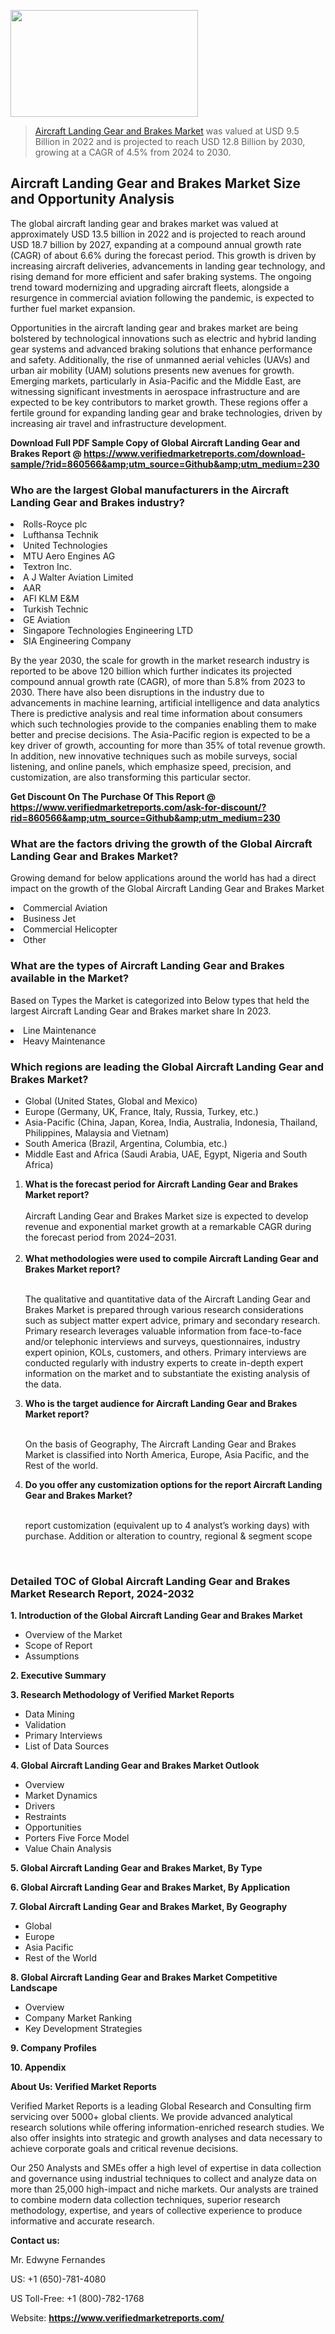 <img src="https://ffe5etoiles.com/wp-content/uploads/2024/12/MST1-300x171.png" alt="" width="300" height="171" class="alignnone size-medium wp-image-20088" /><blockquote><p><p><a href="https://www.verifiedmarketreports.com/download-sample/?rid=860566&utm_source=Github&utm_medium=230" target="_blank">Aircraft Landing Gear and Brakes Market</a> was valued at USD 9.5 Billion in 2022 and is projected to reach USD 12.8 Billion by 2030, growing at a CAGR of 4.5% from 2024 to 2030.</p></blockquote><p><h2>Aircraft Landing Gear and Brakes Market Size and Opportunity Analysis</h2> <p>The global aircraft landing gear and brakes market was valued at approximately USD 13.5 billion in 2022 and is projected to reach around USD 18.7 billion by 2027, expanding at a compound annual growth rate (CAGR) of about 6.6% during the forecast period. This growth is driven by increasing aircraft deliveries, advancements in landing gear technology, and rising demand for more efficient and safer braking systems. The ongoing trend toward modernizing and upgrading aircraft fleets, alongside a resurgence in commercial aviation following the pandemic, is expected to further fuel market expansion.</p> <p>Opportunities in the aircraft landing gear and brakes market are being bolstered by technological innovations such as electric and hybrid landing gear systems and advanced braking solutions that enhance performance and safety. Additionally, the rise of unmanned aerial vehicles (UAVs) and urban air mobility (UAM) solutions presents new avenues for growth. Emerging markets, particularly in Asia-Pacific and the Middle East, are witnessing significant investments in aerospace infrastructure and are expected to be key contributors to market growth. These regions offer a fertile ground for expanding landing gear and brake technologies, driven by increasing air travel and infrastructure development.</p> </p><p class=""><strong>Download Full PDF Sample Copy of Global Aircraft Landing Gear and Brakes Report @ <a href="https://www.verifiedmarketreports.com/download-sample/?rid=860566&amp;utm_source=Github&amp;utm_medium=230" target="_blank">https://www.verifiedmarketreports.com/download-sample/?rid=860566&amp;utm_source=Github&amp;utm_medium=230</a></strong></p><h3 id="" class="">Who are the largest Global manufacturers in the Aircraft Landing Gear and Brakes industry?</h3><p><li>Rolls-Royce plc</li><li> Lufthansa Technik</li><li> United Technologies</li><li> MTU Aero Engines AG</li><li> Textron Inc.</li><li> A J Walter Aviation Limited</li><li> AAR</li><li> AFI KLM E&M</li><li> Turkish Technic</li><li> GE Aviation</li><li> Singapore Technologies Engineering LTD</li><li> SIA Engineering Company</li></p><div class=""><div class="" dir="" data-message-author-role="" data-message-id="" data-message-model-slug=""><div class=""><div class=""><div class=""><div class="" dir="" data-message-author-role="" data-message-id="" data-message-model-slug=""><div class=""><div class=""><p>By the year 2030, the scale for growth in the market research industry is reported to be above 120 billion which further indicates its projected compound annual growth rate (CAGR), of more than 5.8% from 2023 to 2030. There have also been disruptions in the industry due to advancements in machine learning, artificial intelligence and data analytics There is predictive analysis and real time information about consumers which such technologies provide to the companies enabling them to make better and precise decisions. The Asia-Pacific region is expected to be a key driver of growth, accounting for more than 35% of total revenue growth. In addition, new innovative techniques such as mobile surveys, social listening, and online panels, which emphasize speed, precision, and customization, are also transforming this particular sector.</p><p><strong>Get Discount On The Purchase Of This Report @&nbsp; <a href="https://www.verifiedmarketreports.com/ask-for-discount/?rid=860566&amp;utm_source=Github&amp;utm_medium=230" target="_blank">https://www.verifiedmarketreports.com/ask-for-discount/?rid=860566&amp;utm_source=Github&amp;utm_medium=230</a></strong></p></div></div></div></div></div></div></div></div><h3 id="" class="">What are the factors driving the growth of the Global Aircraft Landing Gear and Brakes Market?</h3><p id="" class="">Growing demand for below applications around the world has had a direct impact on the growth of the Global Aircraft Landing Gear and Brakes Market</p><p id="" class=""><li>Commercial Aviation</li><li> Business Jet</li><li> Commercial Helicopter</li><li> Other</li></p><h3 id="" class="">What are the types of Aircraft Landing Gear and Brakes available in the Market?</h3><p id="" class="">Based on Types the Market is categorized into Below types that held the largest Aircraft Landing Gear and Brakes market share In 2023.</p><p id="" class=""><li>Line Maintenance</li><li> Heavy Maintenance</li></p><h3 id="" class="">Which regions are leading the Global Aircraft Landing Gear and Brakes Market?</h3><ul><li>Global (United States, Global and Mexico)</li><li>Europe (Germany, UK, France, Italy, Russia, Turkey, etc.)</li><li>Asia-Pacific (China, Japan, Korea, India, Australia, Indonesia, Thailand, Philippines, Malaysia and Vietnam)</li><li>South America (Brazil, Argentina, Columbia, etc.)</li><li>Middle East and Africa (Saudi Arabia, UAE, Egypt, Nigeria and South Africa)</li></ul><p><ol><li><strong>What is the forecast period for Aircraft Landing Gear and Brakes Market report?<br /></strong><br /><span data-sheets-root="1" data-sheets-value="{&quot;1&quot;:2,&quot;2&quot;:&quot;XXXX size is expected to develop revenue and exponential market growth at a remarkable CAGR during the forecast period from 2024&ndash;2030.&quot;}" data-sheets-userformat="{&quot;2&quot;:12674,&quot;4&quot;:{&quot;1&quot;:2,&quot;2&quot;:16776960},&quot;10&quot;:2,&quot;11&quot;:0,&quot;15&quot;:&quot;Arial&quot;,&quot;16&quot;:12}">Aircraft Landing Gear and Brakes Market size is expected to develop revenue and exponential market growth at a remarkable CAGR during the forecast period from 2024&ndash;2031.</span><br /><br /></li><li><strong>What methodologies were used to compile Aircraft Landing Gear and Brakes Market report?<br /><br /></strong><p>The qualitative and quantitative data of the&nbsp;Aircraft Landing Gear and Brakes Market is prepared through various research considerations such as subject matter expert advice, primary and secondary research. Primary research leverages valuable information from face-to-face and/or telephonic interviews and surveys, questionnaires, industry expert opinion, KOLs, customers, and others. Primary interviews are conducted regularly with industry experts to create in-depth expert information on the market and to substantiate the existing analysis of the data.&nbsp;</p></li><li><strong>Who is the target audience for Aircraft Landing Gear and Brakes Market report?<br /><br /></strong><p>On the basis of Geography, The&nbsp;Aircraft Landing Gear and Brakes Market is classified into North America, Europe, Asia Pacific, and the Rest of the world.</p></li><li><strong>Do you offer any customization options for the report Aircraft Landing Gear and Brakes Market?<br /><br /></strong><p>report customization (equivalent up to 4 analyst&rsquo;s working days) with purchase. Addition or alteration to country, regional &amp; segment scope</p><p>&nbsp;</p></li></ol></p><h3 id="" class="">Detailed TOC of Global Aircraft Landing Gear and Brakes Market Research Report, 2024-2032</h3><p id="" class=""><strong>1. Introduction of the Global Aircraft Landing Gear and Brakes Market</strong></p><ul><li>Overview of the Market</li><li>Scope of Report</li><li>Assumptions</li></ul><p id="" class=""><strong>2. Executive Summary</strong></p><p id="" class=""><strong>3. Research Methodology of&nbsp;Verified Market Reports</strong></p><ul><li>Data Mining</li><li>Validation</li><li>Primary Interviews</li><li>List of Data Sources</li></ul><p id="" class=""><strong>4. Global Aircraft Landing Gear and Brakes Market Outlook</strong></p><ul><li>Overview</li><li>Market Dynamics</li><li>Drivers</li><li>Restraints</li><li>Opportunities</li><li>Porters Five Force Model</li><li>Value Chain Analysis</li></ul><p id="" class=""><strong>5. Global Aircraft Landing Gear and Brakes Market, By&nbsp;Type</strong></p><p id="" class=""><strong>6. Global Aircraft Landing Gear and Brakes Market, By Application</strong></p><p id="" class=""><strong>7. Global Aircraft Landing Gear and Brakes Market, By Geography</strong></p><ul><li>Global</li><li>Europe</li><li>Asia Pacific</li><li>Rest of the World</li></ul><p id="" class=""><strong>8. Global Aircraft Landing Gear and Brakes Market Competitive Landscape</strong></p><ul><li>Overview</li><li>Company Market Ranking</li><li>Key Development Strategies</li></ul><p id="" class=""><strong>9. Company Profiles</strong></p><p id="" class=""><strong>10. Appendix</strong></p><p id="" class=""><strong>About Us: Verified Market Reports</strong></p><p id="" class="">Verified Market Reports is a leading Global Research and Consulting firm servicing over 5000+ global clients. We provide advanced analytical research solutions while offering information-enriched research studies. We also offer insights into strategic and growth analyses and data necessary to achieve corporate goals and critical revenue decisions.</p><p id="" class="">Our 250 Analysts and SMEs offer a high level of expertise in data collection and governance using industrial techniques to collect and analyze data on more than 25,000 high-impact and niche markets. Our analysts are trained to combine modern data collection techniques, superior research methodology, expertise, and years of collective experience to produce informative and accurate research.</p><p id="" class=""><strong>Contact us:</strong></p><p id="" class="">Mr. Edwyne Fernandes</p><p id="" class="">US: +1 (650)-781-4080</p><p id="" class="">US Toll-Free: +1 (800)-782-1768</p><p id="" class="">Website: <a target="" data-test-app-aware-link=""><strong>https://www.verifiedmarketreports.com/</strong></a></p>
